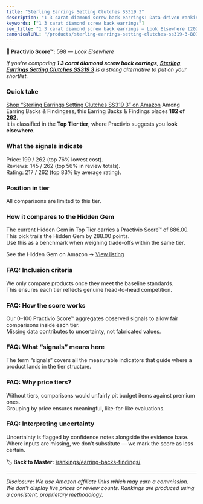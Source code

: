 ```yaml
---
title: "Sterling Earrings Setting Clutches SS319 3"
description: "1 3 carat diamond screw back earrings: Data-driven ranking using the Practivio Score™. Positioned by quality, value, demand, findability, momentum."
keywords: ["1 3 carat diamond screw back earrings"]
seo_title: "1 3 carat diamond screw back earrings — Look Elsewhere (2025)"
canonicalURL: "/products/sterling-earrings-setting-clutches-ss319-3-B07JYW1KK1/"
---
```


**🚫 Practivio Score™:** 598 — _Look Elsewhere_


*If you're comparing **1 3 carat diamond screw back earrings**, **[Sterling Earrings Setting Clutches SS319 3](https://www.amazon.com/dp/B07JYW1KK1?tag=practivio-20)** is a strong alternative to put on your shortlist.*
### Quick take
[Shop “Sterling Earrings Setting Clutches SS319 3” on Amazon](https://www.amazon.com/dp/B07JYW1KK1?tag=practivio-20)
Among Earring Backs & Findingses, this Earring Backs & Findings places **182 of 262**.  
It is classified in the **Top Tier tier**, where Practivio suggests you **look elsewhere**.

### What the signals indicate
Price: 199 / 262 (top 76% lowest cost).  
Reviews: 145 / 262 (top 56% in review totals).  
Rating: 217 / 262 (top 83% by average rating).  

### Position in tier
All comparisons are limited to this tier.

### How it compares to the Hidden Gem
The current Hidden Gem in Top Tier carries a Practivio Score™ of 886.00.  
This pick trails the Hidden Gem by 288.00 points.  
Use this as a benchmark when weighing trade-offs within the same tier.  

See the Hidden Gem on Amazon → [View listing](https://www.amazon.com/dp/B07N1PQR8D?tag=practivio-20)

### FAQ: Inclusion criteria
We only compare products once they meet the baseline standards.  
This ensures each tier reflects genuine head-to-head competition.

### FAQ: How the score works
Our 0–100 Practivio Score™ aggregates observed signals to allow fair comparisons inside each tier.  
Missing data contributes to uncertainty, not fabricated values.

### FAQ: What “signals” means here
The term “signals” covers all the measurable indicators that guide where a product lands in the tier structure.

### FAQ: Why price tiers?
Without tiers, comparisons would unfairly pit budget items against premium ones.  
Grouping by price ensures meaningful, like-for-like evaluations.

### FAQ: Interpreting uncertainty
Uncertainty is flagged by confidence notes alongside the evidence base.  
Where inputs are missing, we don’t substitute — we mark the score as less certain.


🏷️ **Back to Master:** [/rankings/earring-backs-findings/](/rankings/earring-backs-findings/)

---
_Disclosure: We use Amazon affiliate links which may earn a commission. We don’t display live prices or review counts. Rankings are produced using a consistent, proprietary methodology._
